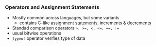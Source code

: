### Operators and Assignment Statements
- Mostly common across languages, but some variants
  - contains C-like assignment statements, increments & decrements
- Standad comparison operators `>, >=, <, <=, ==, !=`
- usual bitwise operations
- `typeof` operator verifies type of data
